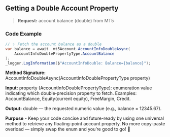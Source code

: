 ## Getting a Double Account Property

> **Request:** account balance (double) from MT5

### Code Example

```csharp
// ✨ Fetch the account balance as a double
var balance = await _mt5Account.AccountInfoDoubleAsync(
    AccountInfoDoublePropertyType.AccountBalance
);
_logger.LogInformation($"AccountInfoDouble: Balance={balance}");
```

**Method Signature:** AccountInfoDoubleAsync(AccountInfoDoublePropertyType property)

**Input:** property (AccountInfoDoublePropertyType): enumeration value indicating which double‐precision property to fetch.
Examples: AccountBalance, Equity(current equity), FreeMargin, Credit.

**Output:** double — the requested numeric value (e.g., balance = 12345.67).

**Purpose** - Keep your code concise and future-ready by using one universal method to retrieve any floating-point account property. No more copy-paste overload — simply swap the enum and you’re good to go! 🚀
